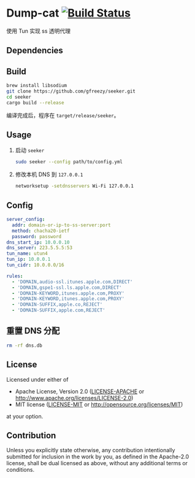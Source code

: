 # Dump-cat [![Build Status](https://travis-ci.com/gfreezy/seeker.svg?branch=master)](https://travis-ci.com/gfreezy/seeker)
使用 Tun 实现 ss 透明代理

## Dependencies

## Build
```bash
brew install libsodium
git clone https://github.com/gfreezy/seeker.git
cd seeker
cargo build --release
```

编译完成后，程序在 `target/release/seeker`。

## Usage

1. 启动 `seeker`

    ```bash
    sudo seeker --config path/to/config.yml
    ```
   
2. 修改本机 DNS 到 `127.0.0.1`

    ```bash
    networksetup -setdnsservers Wi-Fi 127.0.0.1
    ```

## Config

```yaml
server_config:
  addr: domain-or-ip-to-ss-server:port
  method: chacha20-ietf
  password: password
dns_start_ip: 10.0.0.10
dns_server: 223.5.5.5:53
tun_name: utun4
tun_ip: 10.0.0.1
tun_cidr: 10.0.0.0/16

rules:
  - 'DOMAIN,audio-ssl.itunes.apple.com,DIRECT'
  - 'DOMAIN,gspe1-ssl.ls.apple.com,DIRECT'
  - 'DOMAIN-KEYWORD,itunes.apple.com,PROXY'
  - 'DOMAIN-KEYWORD,itunes.apple.com,PROXY'
  - 'DOMAIN-SUFFIX,apple.co,REJECT'
  - 'DOMAIN-SUFFIX,apple.com,REJECT'
```

## 重置 DNS 分配

```bash
rm -rf dns.db
``` 

## License

Licensed under either of

 * Apache License, Version 2.0
   ([LICENSE-APACHE](LICENSE-APACHE) or http://www.apache.org/licenses/LICENSE-2.0)
 * MIT license
   ([LICENSE-MIT](LICENSE-MIT) or http://opensource.org/licenses/MIT)

at your option.

## Contribution

Unless you explicitly state otherwise, any contribution intentionally submitted
for inclusion in the work by you, as defined in the Apache-2.0 license, shall be
dual licensed as above, without any additional terms or conditions.
